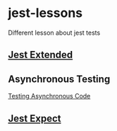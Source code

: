# jest-lessons
Different lesson about jest tests

## [Jest Extended](https://github.com/jest-community/jest-extended)

## Asynchronous Testing   
[Testing Asynchronous Code](https://jestjs.io/docs/asynchronous)

## [Jest Expect](https://jestjs.io/docs/expect)
